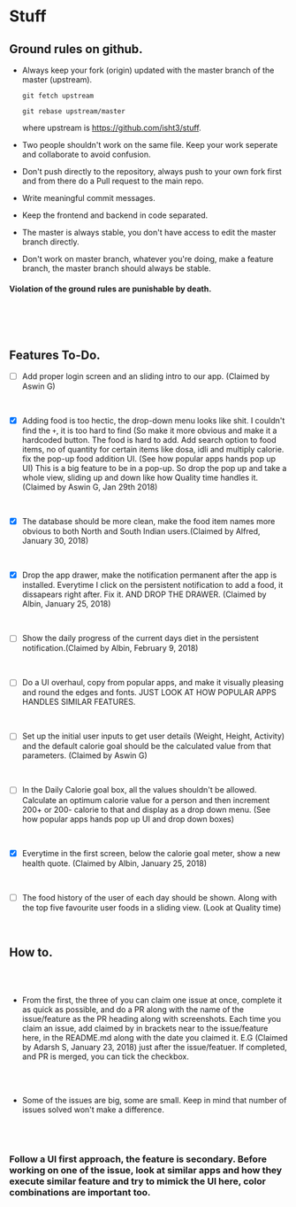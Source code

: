 # Stuff


## Ground rules on github.

* Always keep your fork (origin) updated with the master branch of the master (upstream).

    `git fetch upstream`

    `git rebase upstream/master`

    where upstream is https://github.com/isht3/stuff.

* Two people shouldn't work on the same file. Keep your work seperate and collaborate to avoid confusion.

* Don't push directly to the repository, always push to your own fork first and from there do a Pull request to the main repo.

* Write meaningful commit messages.

* Keep the frontend and backend in code separated.

* The master is always stable, you don't have access to edit the master branch directly.

* Don't work on master branch, whatever you're doing, make a feature branch, the master branch should always be stable.

#### Violation of the ground rules are punishable by death.
<br>
<br>
<br>

## Features To-Do.


- [ ] Add proper login screen and an sliding intro to our app. (Claimed by Aswin G)

<br>

- [x] Adding food is too hectic, the drop-down menu looks like shit. I couldn't find the `+`, it is too hard to find (So make it more obvious and make it a hardcoded button. The food is hard to add. Add search option to food items, no of quantity for certain items like dosa, idli and multiply calorie. fix the pop-up food addition UI. (See how popular apps hands pop up UI) This is a big feature to be in a pop-up. So drop the pop up and take a whole view, sliding up and down like how Quality time handles it. (Claimed by Aswin G, Jan 29th 2018)
<br>


- [x] The database should be more clean, make the food item names more obvious to both North and South Indian users.(Claimed by Alfred, January 30, 2018)
<br>


-  [x] Drop the app drawer, make the notification permanent after the app is installed. Everytime I click on the persistent notification to add a food, it dissapears right after. Fix it. AND DROP THE DRAWER. (Claimed by Albin, January 25, 2018)
<br>


-  [ ] Show the daily progress of the current days diet in the persistent notification.(Claimed by Albin, February 9, 2018)
<br>


-  [ ] Do a UI overhaul, copy from popular apps, and make it visually pleasing and round the edges and fonts. JUST LOOK AT HOW POPULAR APPS HANDLES SIMILAR FEATURES.
<br>


-  [ ] Set up the initial user inputs to get user details (Weight, Height, Activity) and the default calorie goal should be the calculated value from that parameters. (Claimed by Aswin G)
<br>


-  [ ] In the Daily Calorie goal box, all the values shouldn't be allowed. Calculate an optimum calorie value for a person and then increment 200+ or 200- calorie to that and display as a drop down menu. (See how popular apps hands pop up UI and drop down boxes)
<br>


-  [x] Everytime in the first screen, below the calorie goal meter, show a new health quote. (Claimed by Albin, January 25, 2018)
<br>


-  [ ] The food history of the user of each day should be shown. Along with the top five favourite user foods in a sliding view. (Look at Quality time)
<br>

## How to.
<br>
<br>

* From the first, the three of you can claim one issue at once, complete it as quick as possible, and do a PR along with the name of the issue/feature as the PR heading along with screenshots. Each time you claim an issue, add claimed by in brackets near to the issue/feature here, in the README.md along with the date you claimed it. E.G (Claimed by Adarsh S, January 23, 2018) just after the issue/featuer. If completed, and PR is merged, you can tick the checkbox.
<br>
<br>

* Some of the issues are big, some are small. Keep in mind that number of issues solved won't make a difference.
<br>
<br>

### Follow a UI first approach, the feature is secondary. Before working on one of the issue, look at similar apps and how they execute similar feature and try to mimick the UI here, color combinations are important too.
